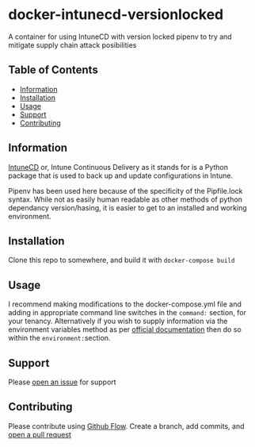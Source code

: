# docker-intunecd-versionlocked

A container for using IntuneCD with version locked pipenv to try and mitigate supply chain attack posibilities

## Table of Contents

- [Information](#information)
- [Installation](#installation)
- [Usage](#usage)
- [Support](#support)
- [Contributing](#contributing)

## Information

[IntuneCD](https://github.com/almenscorner/IntuneCD) or, Intune Continuous Delivery as it stands for is a Python package that is used to back up and update configurations in Intune.

Pipenv has been used here because of the specificity of the Pipfile.lock syntax. While not as easily human readable as other methods of python dependancy version/hasing, it is easier to get to an installed and working environment.

## Installation

Clone this repo to somewhere, and build it with ```docker-compose build```

## Usage

I recommend making modifications to the docker-compose.yml file and adding in appropriate command line switches in the ```command:``` section, for your tenancy. Alternatively if you wish to supply information via the environment variables method as per [official documentation](https://github.com/almenscorner/IntuneCD#run-from-a-pipeline) then do so within the ```environment:```section.

## Support
Please [open an issue](../../issues/new) for support

## Contributing
Please contribute using [Github Flow](https://guides.github.com/introduction/flow/). Create a branch, add commits, and [open a pull request](../../compare)
